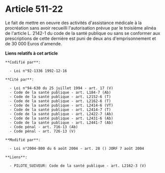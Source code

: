 # Article 511-22

Le fait de mettre en oeuvre des activités d'assistance médicale à la procréation sans avoir recueilli l'autorisation prévue
par le troisième alinéa de l'article L. 2142-1 du code de la santé publique ou sans se conformer aux prescriptions de cette
dernière est puni de deux ans d'emprisonnement et de 30 000 Euros d'amende.

**Liens relatifs à cet article**

	**Codifié par**:

	  - Loi n°92-1336 1992-12-16

	**Cité par**:

	  - Loi n°94-630 du 25 juillet 1994 - art. 17 (V)
	  - Code de la santé publique - art. L184-7 (Ab)
	  - Code de la santé publique - art. L2152-6 (T)
	  - Code de la santé publique - art. L2162-6 (T)
	  - Code de la santé publique - art. L2414-6 (VT)
	  - Code de la santé publique - art. L2414-7 (T)
	  - Code de la santé publique - art. L2422-7 (Ab)
	  - Code de la santé publique - art. L2431-6 (Ab)
	  - Code de la santé publique - art. L2441-7 (Ab)
	  - Code pénal - art. 716-13 (Ab)
	  - Code pénal - art. 726-13 (V)

	**Modifié par**:

	  - Loi n°2004-800 du 6 août 2004 - art. 28 () JORF 7 août 2004

	**Liens**:

	  - PILOTE_SUIVEUR: Code de la santé publique - art. L2162-3 (V)
